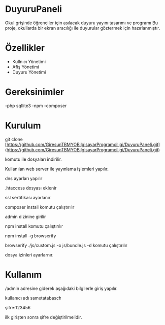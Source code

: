 # DuyuruPaneli
Okul grişinde öğrenciler için asılacak duyuru yayını tasarımı ve programı
Bu proje, okullarda bir ekran aracılığı ile duyurular göztermek için hazırlanmıştır. 

# Özellikler

- Kullnıcı Yönetimi
- Afiş Yönetimi
- Duyuru Yönetimi

# Gereksinimler

-php sqllite3
-npm
-composer

# Kurulum

git clone [https://github.com/GiresunTBMYOBilgisayarProgramciligi/DuyuruPaneli.git](https://github.com/GiresunTBMYOBilgisayarProgramciligi/DuyuruPaneli.git)

komutu ile dosyaları indirilir. 

Kullanılan web server ile yayınlama işlemleri yapılır. 

dns ayarları yapılır

.htaccess dosyası eklenir

ssl sertifikası ayarlanır

composer install komutu çalıştırılır

admin dizinine girilir

npm install komutu çalıştırılır

npm  install -g browserify

browserify  ./js/custom.js -o js/bundle.js -d   komutu çalıştırılır

dosya izinleri ayarlarnır.

# Kullanım

/admin adresine giderek aşağıdaki bilgilerle giriş yapılır. 

kullanıcı adı sametatabasch

şifre:123456 

ilk girişten sonra şifre değiştirilmelidir.
